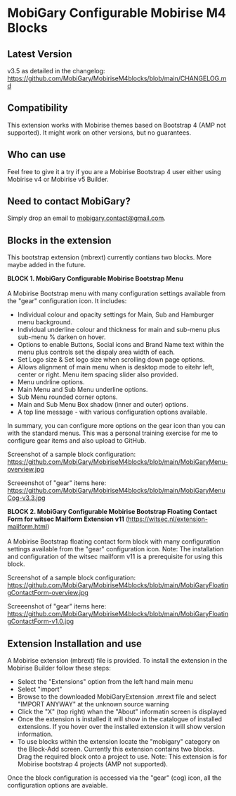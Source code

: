 # MobiGary Configurable Mobirise M4 Blocks

## <b>Latest Version</b><br>
v3.5 as detailed in the changelog:
https://github.com/MobiGary/MobiriseM4blocks/blob/main/CHANGELOG.md

## <b>Compatibility</b><br>
This extension works with Mobirise themes based on Bootstrap 4 (AMP not supported). It might work on other versions, but no guarantees.

## <b>Who can use</b><br>
Feel free to give it a try if you are a Mobirise Bootstrap 4 user either using Mobirise v4 or Mobirise v5 Builder.

## <b>Need to contact MobiGary?</b><br>
Simply drop an email to mobigary.contact@gmail.com.

## <b>Blocks in the extension</b><br>

This bootstrap extension (mbrext) currently contians two blocks. More maybe added in the future.

<b>BLOCK 1. MobiGary Configurable Mobirise Bootstrap Menu</b><br><br>
A Mobirise Bootstrap menu with many configuration settings available from the "gear" configuration icon. It includes:
- Individual colour and opacity settings for Main, Sub and Hamburger menu background.
- Individual underline colour and thickness for main and sub-menu plus sub-menu % darken on hover.
- Options to enable Buttons, Social icons and Brand Name text within the menu plus controls set the dispaly area width of each.
- Set Logo size & Set logo size when scrolling down page options.
- Allows alignment of main menu when is desktop mode to eitehr left, center or right. Menu item spacing slider also provided.
- Menu undrline options.
- Main Menu and Sub Menu underline options.
- Sub Menu rounded corner optons.
- Main and Sub Menu Box shadow (inner and outer) options.
- A top line message - with various configuration options available.

In summary, you can configure more options on the gear icon than you can with the standard menus. This was a personal training exercise for me to configure gear items and also upload to GitHub.

Screenshot of a sample block configuration:<br>
https://github.com/MobiGary/MobiriseM4blocks/blob/main/MobiGaryMenu-overview.jpg

Screeenshot of "gear" items here:<br>
https://github.com/MobiGary/MobiriseM4blocks/blob/main/MobiGaryMenuCog-v3.3.jpg

<b>BLOCK 2. MobiGary Configurable Mobirise Bootstrap Floating Contact Form for witsec Mailform Extension v11</b> (https://witsec.nl/extension-mailform.html)<br><br>
A Mobirise Bootstrap floating contact form block with many configuration settings available from the "gear" configuration icon. 
Note: The installation and configuration of the witsec mailform v11 is a prerequisite for using this block.

Screenshot of a sample block configuration:<br>
https://github.com/MobiGary/MobiriseM4blocks/blob/main/MobiGaryFloatingContactForm-overview.jpg

Screeenshot of "gear" items here:<br>
https://github.com/MobiGary/MobiriseM4blocks/blob/main/MobiGaryFloatingContactForm-v1.0.jpg

## <b>Extension Installation and use</b><br>
A Mobirise extension (mbrext) file is provided. To install the extension in the Mobirise Builder follow these steps:
- Select the "Extensions" option from the left hand main menu
- Select "import"
- Browse to the downloaded MobiGaryExtension .mrext file and select "IMPORT ANYWAY" at the unknown source warning
- Click the "X" (top right) whan the "About" informatin screen is displayed
- Once the extension is installed it will show in the catalogue of installed extensions. If you hover over the installed extension it will show version information.
- To use blocks within the extension locate the "mobigary" category on the Block-Add screen. Currently this extension contains two blocks. Drag the required block onto a project to use.
Note: This extension is for Mobirise bootstrap 4 projects (AMP not supported). 

Once the block configuration is accessed via the "gear" (cog) icon, all the configuration options are avaiable.
